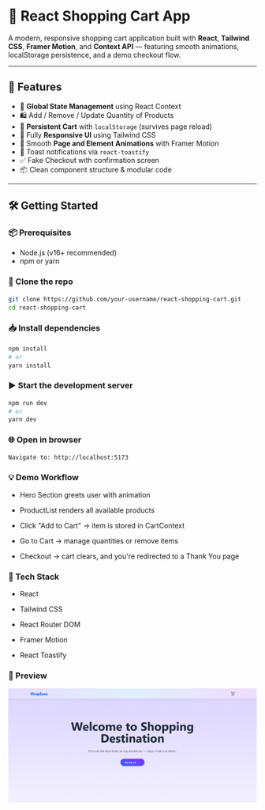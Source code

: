 # 🛒 React Shopping Cart App

A modern, responsive shopping cart application built with **React**, **Tailwind CSS**, **Framer Motion**, and **Context API** — featuring smooth animations, localStorage persistence, and a demo checkout flow.

---

## 🚀 Features

- 🧠 **Global State Management** using React Context
- 🛍️ Add / Remove / Update Quantity of Products
- 🔄 **Persistent Cart** with `localStorage` (survives page reload)
- 🎨 Fully **Responsive UI** using Tailwind CSS
- 🎉 Smooth **Page and Element Animations** with Framer Motion
- 🔔 Toast notifications via `react-toastify`
- ✅ Fake Checkout with confirmation screen
- 📦 Clean component structure & modular code

---

## 🛠️ Getting Started

### 📦 Prerequisites

- Node.js (v16+ recommended)
- npm or yarn

### 🚚 Clone the repo

```bash
git clone https://github.com/your-username/react-shopping-cart.git
cd react-shopping-cart
```

### 📥 Install dependencies

```bash
npm install
# or
yarn install
```

### ▶️ Start the development server

```bash
npm run dev
# or
yarn dev
```


### 🌐 Open in browser

```bash
Navigate to: http://localhost:5173
```


### 💡 Demo Workflow

* Hero Section greets user with animation

* ProductList renders all available products

* Click "Add to Cart" → item is stored in CartContext

* Go to Cart → manage quantities or remove items

* Checkout → cart clears, and you're redirected to a Thank You page


### 🧰 Tech Stack

* React

* Tailwind CSS

* React Router DOM

* Framer Motion

* React Toastify


### 📸 Preview

![Project Preview](./public/preview.png)

